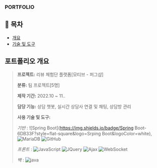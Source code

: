 ### PORTFOLIO

## 📗 목차


- [개요](#-포트폴리오-개요)
- [기술 및 도구](#-기술-및-도구)


## 포트폴리오 개요

> **프로젝트:** 리뷰 체험단 플랫폼[모티브 - 퍼그샵]
>
> **분류:** 팀 프로젝트[5명]
>
> **제작 기간:** 2022.10 ~ 11..
>
> **담당 기능:** 상담 챗봇, 실시간 상담사 연결 및 채팅, 상담방 관리
>
> **사용 기술 및 도구:** 
> 
> *기반*   : ![Spring Boot](https://img.shields.io/badge/Spring Boot-6DB33F?style=flat-square&logo=Srping Boot&logoColor=white), ![MariaDB](https://img.shields.io/badge/MariaDB-003545?style=flat-square&logo=MariaDB&logoColor=white) ![GitHub](https://img.shields.io/badge/GitHub-181717?style=flat-square&logo=GitHub&logoColor=white)
> 
> *프론트* : ![JavaScript](https://img.shields.io/badge/JavaScript-F7DF1E?style=flat-square&logo=JavaScript&logoColor=white) ![JQuery](https://img.shields.io/badge/JQuery-0769AD?style=flat-square&logo=JQuery&logoColor=white) ![Ajax](https://img.shields.io/badge/Ajax-0063CB?style=flat-square&logo=Ajax&logoColor=white) ![WebSocket](https://img.shields.io/badge/WebSocket-FF6A00?style=flat-square&logo=WebSocket&logoColor=white)
>
> *백*     : ![java](https://img.shields.io/badge/java-007396?style=for-the-badge&logo=java&logoColor=white)




